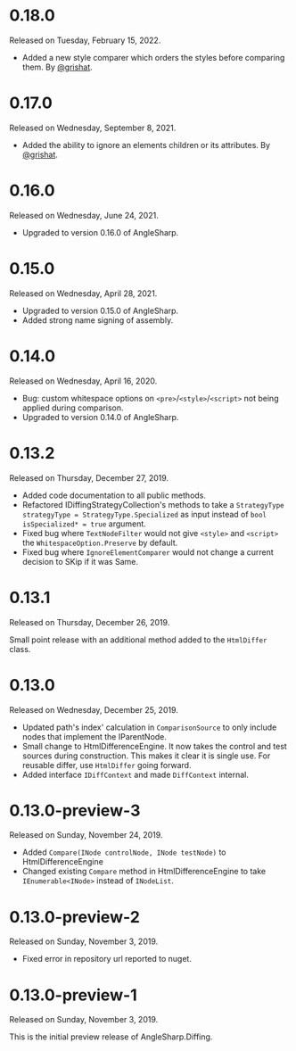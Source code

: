 # 0.18.0

Released on Tuesday, February 15, 2022.

- Added a new style comparer which orders the styles before comparing them. By [@grishat](https://github.com/SebastianStehle).

# 0.17.0

Released on Wednesday, September 8, 2021.

- Added the ability to ignore an elements children or its attributes. By [@grishat](https://github.com/grishat).

# 0.16.0

Released on Wednesday, June 24, 2021.

- Upgraded to version 0.16.0 of AngleSharp.

# 0.15.0

Released on Wednesday, April 28, 2021.

- Upgraded to version 0.15.0 of AngleSharp.
- Added strong name signing of assembly.

# 0.14.0

Released on Wednesday, April 16, 2020.

- Bug: custom whitespace options on `<pre>`/`<style>`/`<script>` not being applied during comparison.
- Upgraded to version 0.14.0 of AngleSharp.

# 0.13.2

Released on Thursday, December 27, 2019.

- Added code documentation to all public methods.
- Refactored IDiffingStrategyCollection's methods to take a `StrategyType strategyType = StrategyType.Specialized` as input instead of `bool isSpecialized* = true` argument.
- Fixed bug where `TextNodeFilter` would not give `<style>` and `<script>` the `WhitespaceOption.Preserve` by default.
- Fixed bug where `IgnoreElementComparer` would not change a current decision to SKip if it was Same.

# 0.13.1

Released on Thursday, December 26, 2019.

Small point release with an additional method added to the `HtmlDiffer` class.

# 0.13.0

Released on Wednesday, December 25, 2019.

- Updated path's index' calculation in `ComparisonSource` to only include nodes that implement the IParentNode.
- Small change to HtmlDifferenceEngine. It now takes the control and test sources during construction. This makes it clear it is single use. For reusable differ, use `HtmlDiffer` going forward.
- Added interface `IDiffContext` and made `DiffContext` internal.

# 0.13.0-preview-3

Released on Sunday, November 24, 2019.

- Added `Compare(INode controlNode, INode testNode)` to HtmlDifferenceEngine
- Changed existing `Compare` method in HtmlDifferenceEngine to take `IEnumerable<INode>` instead of `INodeList`.

# 0.13.0-preview-2

Released on Sunday, November 3, 2019.

- Fixed error in repository url reported to nuget.

# 0.13.0-preview-1

Released on Sunday, November 3, 2019.

This is the initial preview release of AngleSharp.Diffing. 
